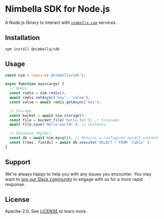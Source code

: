 # Nimbella SDK for Node.js

A Node.js library to interact with [`nimbella.com`](https://nimbella.com) services.

## Installation

```
npm install @nimbella/sdk
```

## Usage

```js
const nim = require('@nimbella/sdk');

async function main(args) {
  // Redis
  const redis = nim.redis();
  await redis.setAsync('key', 'value');
  const value = await redis.getAsync('key');

  // Storage
  const bucket = await nim.storage();
  const file = bucket.file('hello.txt'); // Filename
  await file.save('Hello world!'); // Contents

  // Database (MySQL)
  const db = await nim.mysql(); // Returns a configured mysql2 connection.
  const [rows, fields] = await db.execute('SELECT * FROM `table`');
}
```

## Support

We're always happy to help you with any issues you encounter. You may want to [join our Slack community](https://nimbella-community.slack.com/) to engage with us for a more rapid response.

## License

Apache-2.0. See [LICENSE](LICENSE) to learn more.
